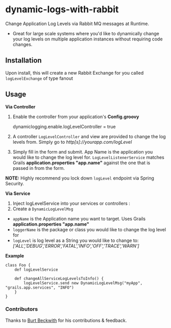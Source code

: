 dynamic-logs-with-rabbit
============

Change Application Log Levels via Rabbit MQ messages at Runtime.

- Great for large scale systems where you'd like to dynamically change your log levels on multiple application instances without requiring code changes.


Installation
-------

Upon install, this will create a new Rabbit Exchange for you called `logLevelExchange` of type fanout


Usage
-------

**Via Controller**

1. Enable the controller from your application's **Config.groovy**

    dynamiclogging.enable.logLevelController = true

2. A controller `LogLevelController` and view are provided to change the log levels from.  Simply go to _http[s]://yourapp.com/logLevel_

3. Simply fill in the form and submit.  App Name is the application you would like to change the log level for. `LogLevelListenerService` matches Grails **application.properties "app.name"** against the one that is passed in from the form.


**NOTE:** Highly recommend you lock down `logLevel` endpoint via Spring Security.

**Via Service**

1. Inject logLevelService into your services or controllers :
2. Create a `DynamicLogLevelMsg`

- `appName` is the Application name you want to target.  Uses Grails **application.properties "app.name"**
- `loggerName` is the package or class you would like to change the log level for
- `logLevel` is log level as a String you would like to change to: *['ALL','DEBUG','ERROR','FATAL','INFO','OFF','TRACE','WARN']*

**Example**

    class Foo {
        def logLevelService

        def changeAllServiceLogLevelsToInfo() {
            logLevelService.send new DynamicLogLevelMsg("myApp", "grails.app.services", "INFO")
        }
    }

### Contributors

Thanks to [Burt Beckwith](https://github.com/burtbeckwith) for his contributions & feedback.
